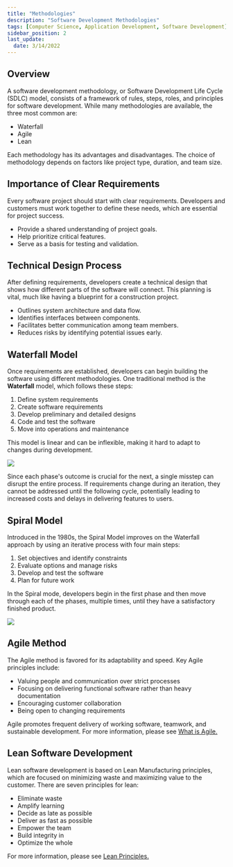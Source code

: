 ```yaml
---
title: "Methodologies"
description: "Software Development Methodologies"
tags: [Computer Science, Application Development, Software Development]
sidebar_position: 2
last_update:
  date: 3/14/2022
---
```


## Overview

A software development methodology, or Software Development Life Cycle (SDLC) model, consists of a framework of rules, steps, roles, and principles for software development. While many methodologies are available, the three most common are:

- Waterfall
- Agile
- Lean

Each methodology has its advantages and disadvantages. The choice of methodology depends on factors like project type, duration, and team size.


## Importance of Clear Requirements

Every software project should start with clear requirements. Developers and customers must work together to define these needs, which are essential for project success.

- Provide a shared understanding of project goals.
- Help prioritize critical features.
- Serve as a basis for testing and validation.

## Technical Design Process

After defining requirements, developers create a technical design that shows how different parts of the software will connect. This planning is vital, much like having a blueprint for a construction project.

- Outlines system architecture and data flow.
- Identifies interfaces between components.
- Facilitates better communication among team members.
- Reduces risks by identifying potential issues early.

## Waterfall Model

Once requirements are established, developers can begin building the software using different methodologies. One traditional method is the **Waterfall** model, which follows these steps:

1. Define system requirements
2. Create software requirements
3. Develop preliminary and detailed designs
4. Code and test the software
5. Move into operations and maintenance

This model is linear and can be inflexible, making it hard to adapt to changes during development.

![](/img/docs/software-dev-methodologies-waterfall-method.png)

Since each phase's outcome is crucial for the next, a single misstep can disrupt the entire process. If requirements change during an iteration, they cannot be addressed until the following cycle, potentially leading to increased costs and delays in delivering features to users.

## Spiral Model

Introduced in the 1980s, the Spiral Model improves on the Waterfall approach by using an iterative process with four main steps:

1. Set objectives and identify constraints
2. Evaluate options and manage risks
3. Develop and test the software
4. Plan for future work

In the Spiral mode, developers begin in the first phase and then move through each of the phases, multiple times, until they have a satisfactory finished product.

<div class='img-center'>

![](/img/docs/software-development-methodologies-spiral-method.png)

</div>


## Agile Method

The Agile method is favored for its adaptability and speed. Key Agile principles include:

- Valuing people and communication over strict processes
- Focusing on delivering functional software rather than heavy documentation
- Encouraging customer collaboration
- Being open to changing requirements

Agile promotes frequent delivery of working software, teamwork, and sustainable development. For more information, please see [What is Agile.](/docs/099-Project-Management/010-Introduction/001-Agile.md)

## Lean Software Development

Lean software development is based on Lean Manufacturing principles, which are focused on minimizing waste and maximizing value to the customer. There are seven principles for lean:

* Eliminate waste
* Amplify learning
* Decide as late as possible
* Deliver as fast as possible
* Empower the team
* Build integrity in
* Optimize the whole

For more information, please see [Lean Principles.](/docs/023-Computer-Science/010-Software-Development/003-Lean-Principles.md)